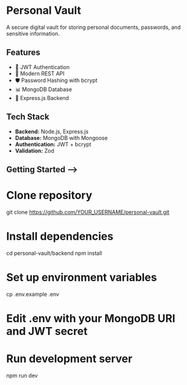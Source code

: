 # Personal Vault

A secure digital vault for storing personal documents, passwords, and sensitive information.

## Features

- 🔐 JWT Authentication
- 📱 Modern REST API
- 🛡️ Password Hashing with bcrypt
- 📊 MongoDB Database
- 🚀 Express.js Backend

## Tech Stack
    
- **Backend:** Node.js, Express.js
- **Database:** MongoDB with Mongoose
- **Authentication:** JWT + bcrypt
- **Validation:** Zod

## Getting Started -->
# Clone repository
git clone https://github.com/YOUR_USERNAME/personal-vault.git

# Install dependencies
cd personal-vault/backend
npm install

# Set up environment variables
cp .env.example .env
# Edit .env with your MongoDB URI and JWT secret

# Run development server  
npm run dev